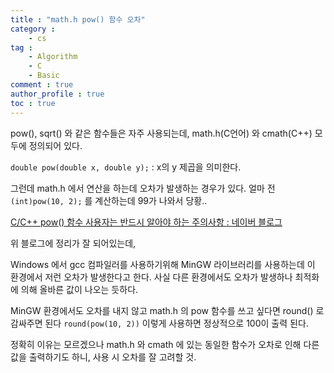 ```yaml
---
title : "math.h pow() 함수 오차"
category :
    - cs
tag :
    - Algorithm
    - C
    - Basic
comment : true
author_profile : true
toc : true
---
```


pow(), sqrt() 와 같은 함수들은 자주 사용되는데,  math.h(C언어) 와 cmath(C++) 모두에 정의되어 있다.

`double pow(double x, double y);`
: x의 y 제곱을 의미한다.

그런데 math.h 에서 연산을 하는데 오차가 발생하는 경우가 있다.
얼마 전 `(int)pow(10, 2);`  를 계산하는데 99가 나와서 당황..

[C/C++ pow() 함수 사용자는 반드시 알아야 하는 주의사항 : 네이버 블로그](https://m.blog.naver.com/PostView.nhn?blogId=hirit808&logNo=221516374367&proxyReferer=https%3A%2F%2Fwww.google.com%2F)

위 블로그에 정리가 잘 되어있는데,

Windows 에서 gcc 컴파일러를 사용하기위해 MinGW 라이브러리를 사용하는데 이 환경에서 저런 오차가 발생한다고 한다.
사실 다른 환경에서도 오차가 발생하나 최적화에 의해 올바른 값이 나오는 듯하다.

MinGW 환경에서도 오차를 내지 않고 math.h 의 pow 함수를 쓰고 싶다면 round() 로 감싸주면 된다
`round(pow(10, 2))`  이렇게 사용하면 정상적으로 100이 출력 된다.

정확히 이유는 모르겠으나 math.h 와 cmath 에 있는 동일한 함수가 오차로 인해 다른 값을 출력하기도 하니, 사용 시 오차를 잘 고려할 것.
